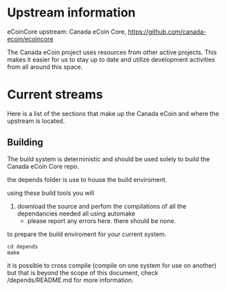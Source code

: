 # Upstream information

eCoinCore upstream: Canada eCoin Core,  https://github.com/canada-ecoin/ecoincore  

The Canada eCoin project uses resources from other active projects.  This makes it easier for us to stay up to date and utilize development activities from all around this space.


# Current streams

Here is a list of the sections that make up the Canada eCoin and where the upstream is located.


## Building

The build system is deterministic and should be used solely to build the Canada eCoin Core repo.  

the depends folder is use to house the build enviroment.  

using these build tools you will  

1. download the source and perfom the compilations of all the dependancies needed all using automake
	- please report any errors here.  there should be none.  

to prepare the build enviroment for your current system.  
```  
cd depends
make
```

it is possible to cross compile (compile on one system for use on another) but that is beyond the scope of this document, check /depends/README.md for more information.  
